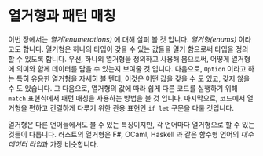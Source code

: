 # 열거형과 패턴 매칭

이번 장에서는 *열거(enumerations)* 에 대해 살펴 볼 것 입니다. *열거형(enums)* 이라고도 합니다.
열거형은 하나의 타입이 갖을 수 있는 값들을 열거 함으로써 타입을 정의 할 수 있도록 합니다.
우선, 하나의 열거형을 정의하고 사용해 봄으로써, 어떻게 열거형에 의미와 함께 데이터를 담을 수 있는지 보여줄 것 입니다.
다음으로, `Option` 이라고 하는 특히 유용한 열거형을 자세히 볼 텐데, 이것은 어떤 값을 갖을 수 도 있고, 갖지 않을 수 도 있습니다.
그 다음으로, 열거형의 값에 따라 쉽게 다른 코드를 실행하기 위해 `match` 표현식에서 패턴 매칭을 사용하는 방법을 볼 것 입니다.
마지막으로, 코드에서 열거형을 편하고 간결하게 다루기 위한 관용 표현인 `if let` 구문을 다룰 것입니다.

열거형은 다른 언어들에서도 볼 수 있는 특징이지만, 각 언어마다 열거형으로 할 수 있는 것들이 다릅니다.
러스트의 열거형은 F#, OCaml, Haskell 과 같은 함수형 언어의 *대수 데이터 타입*과 가장 비슷합니다.